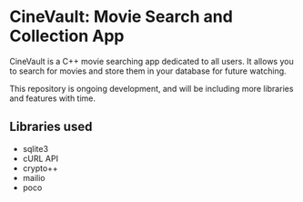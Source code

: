 # CineVault: Movie Search and Collection App

CineVault is a C++ movie searching app dedicated to all users. It allows you to search for movies and store them in your database for future watching.

This repository is ongoing development, and will be including more libraries and features with time.

## Libraries used
- sqlite3
- cURL API
- crypto++
- mailio
- poco
